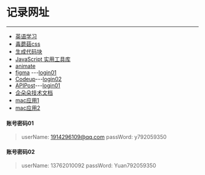 # 记录网址

***

* [英语学习](https://www.youzack.com/)
* [毒蘑菇css](https://color.dumogu.top/gradient/)
* [生成代码块](https://snippet-generator.app/)
* [JavaScript 实用工具库](https://www.lodashjs.com/)
* [animate](https://animate.style/)
* [figma](https://www.figma.com/) ---[login01](#账号密码01)
* [Codeup](https://codeup.teambition.com/)---[login02](#账号密码02)
* [APIPost](https://console.apipost.cn/)---[login01](#账号密码01)
* [企朵朵技术文档](https://github.com/qiduoduo-inc/)
* [mac应用1](www.macwk.com)
* [mac应用2](www.macv.com)

#### 账号密码01
 > userName: 1914296109@qq.com
 > passWord:  y792059350
#### 账号密码02
 > userName: 13762010092
 > passWord: Yuan792059350
